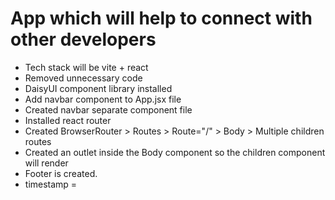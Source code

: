 # App which will help to connect with other developers

- Tech stack will be vite + react
- Removed unnecessary code
- DaisyUI component library installed
- Add navbar component to App.jsx file
- Created navbar separate component file
- Installed react router
- Created BrowserRouter > Routes > Route="/" > Body > Multiple children routes
- Created an outlet inside the Body component so the children component will render
- Footer is created.
- timestamp =

